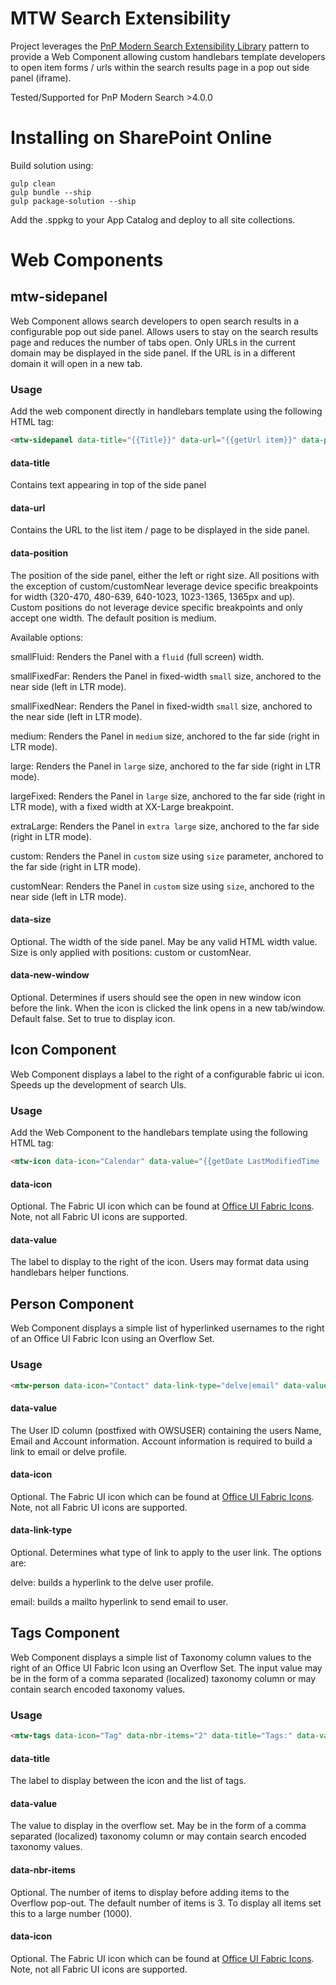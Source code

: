 # MTW Search Extensibility

Project leverages the [PnP Modern Search Extensibility Library](https://microsoft-search.github.io/pnp-modern-search/search-extensibility-library/getting-started/) pattern to provide a Web Component allowing custom handlebars template developers to open item forms / urls within the search results page in a pop out side panel (iframe).

Tested/Supported for PnP Modern Search >4.0.0

# Installing on SharePoint Online

Build solution using: 

```
gulp clean
gulp bundle --ship
gulp package-solution --ship
```

Add the .sppkg to your App Catalog and deploy to all site collections.

# Web Components

## mtw-sidepanel
Web Component allows search developers to open search results in a configurable pop out side panel. Allows users to stay on the search results page and reduces the number of tabs open. Only URLs in the current domain may be displayed in the side panel. If the URL is in a different domain it will open in a new tab.

### Usage

Add the web component directly in handlebars template using the following HTML tag:

```html
<mtw-sidepanel data-title="{{Title}}" data-url="{{getUrl item}}" data-position="custom|customNear|extraLarge|large|largeFixed|medium|smallFixedFar|smallFixedNear|smallFluid" data-size="100px|10rem|40%|etc." data-new-window="true|false" ></mtw-sidepanel>
```

#### data-title
Contains text appearing in top of the side panel

#### data-url
Contains the URL to the list item / page to be displayed in the side panel. 

#### data-position
The position of the side panel, either the left or right size. All positions with the exception of custom/customNear leverage device specific breakpoints for width (320-470, 480-639, 640-1023, 1023-1365, 1365px and up). Custom positions do not leverage device specific breakpoints and only accept one width. The default position is medium.

Available options:

smallFluid: Renders the Panel with a `fluid` (full screen) width.

smallFixedFar: Renders the Panel in fixed-width `small` size, anchored to the near side (left in LTR mode).

smallFixedNear: Renders the Panel in fixed-width `small` size, anchored to the near side (left in LTR mode).

medium: Renders the Panel in `medium` size, anchored to the far side (right in LTR mode).

large: Renders the Panel in `large` size, anchored to the far side (right in LTR mode).

largeFixed: Renders the Panel in `large` size, anchored to the far side (right in LTR mode), with a fixed width at XX-Large breakpoint.

extraLarge: Renders the Panel in `extra large` size, anchored to the far side (right in LTR mode).

custom: Renders the Panel in `custom` size using `size` parameter, anchored to the far side (right in LTR mode).

customNear: Renders the Panel in `custom` size using `size`, anchored to the near side (left in LTR mode).

#### data-size
Optional. The width of the side panel. May be any valid HTML width value. Size is only applied with positions: custom or customNear. 

#### data-new-window
Optional. Determines if users should see the open in new window icon before the link. When the icon is clicked the link opens in a new tab/window. Default false. Set to true to display icon. 


## Icon Component

Web Component displays a label to the right of a configurable fabric ui icon. Speeds up the development of search UIs. 

### Usage

Add the Web Component to the handlebars template using the following HTML tag:
```html
<mtw-icon data-icon="Calendar" data-value="{{getDate LastModifiedTime 'MM-DD-YYYY'}}"></mtw-icon>
```

#### data-icon
Optional. The Fabric UI icon which can be found at [Office UI Fabric Icons](https://uifabricicons.azurewebsites.net/). Note, not all Fabric UI icons are supported.

#### data-value
The label to display to the right of the icon. Users may format data using handlebars helper functions.


## Person Component

Web Component displays a simple list of hyperlinked usernames to the right of an Office UI Fabric Icon using an Overflow Set. 

### Usage
```html
<mtw-person data-icon="Contact" data-link-type="delve|email" data-value="{{AuthorOWSUSER}}"></mtw-person>
```

#### data-value
The User ID column (postfixed with OWSUSER) containing the users Name, Email and Account information. Account information is required to build a link to email or delve profile.

#### data-icon
Optional. The Fabric UI icon which can be found at [Office UI Fabric Icons](https://uifabricicons.azurewebsites.net/). Note, not all Fabric UI icons are supported.

#### data-link-type
Optional. Determines what type of link to apply to the user link. The options are:

delve: builds a hyperlink to the delve user profile.

email: builds a mailto hyperlink to send email to user.


## Tags Component

Web Component displays a simple list of Taxonomy column values to the right of an Office UI Fabric Icon using an Overflow Set. The input value may be in the form of a comma separated (localized) taxonomy column or may contain search encoded taxonomy values.

### Usage
```html
<mtw-tags data-icon="Tag" data-nbr-items="2" data-title="Tags:" data-value="{{owstaxidmetadataalltagsinfo}}"></mtw-tags>
```

#### data-title
The label to display between the icon and the list of tags.

#### data-value
The value to display in the overflow set. May be in the form of a comma separated (localized) taxonomy column or may contain search encoded taxonomy values.

#### data-nbr-items
Optional. The number of items to display before adding items to the Overflow pop-out. The default number of items is 3. To display all items set this to a large number (1000).

#### data-icon
Optional. The Fabric UI icon which can be found at [Office UI Fabric Icons](https://uifabricicons.azurewebsites.net/). Note, not all Fabric UI icons are supported.

